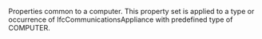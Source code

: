 Properties common to a computer. This property set is applied to a type or occurrence of IfcCommunicationsAppliance with predefined type of COMPUTER.
